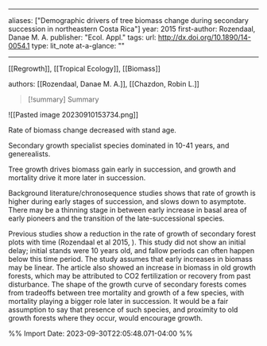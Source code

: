   
---
aliases: ["Demographic drivers of tree biomass change during secondary succession in northeastern Costa Rica"] 
year: 2015 
first-author: Rozendaal, Danae M. A.
publisher: "Ecol. Appl." 
tags: 
url: http://dx.doi.org/10.1890/14-0054.1 
type: lit_note
at-a-glance: ""

--- 
[[Regrowth]], [[Tropical Ecology]], [[Biomass]]

authors: [[Rozendaal, Danae M. A.]], [[Chazdon, Robin L.]]

>[!summary] Summary
> 


![[Pasted image 20230910153734.png]]

Rate of biomass change decreased with stand age. 

Secondary growth specialist species dominated in 10-41 years, and generealists. 

Tree growth drives biomass gain early in succession, and growth and mortality drive it more later in succession. 

Background literature/chronosequence studies shows that rate of growth is higher during early stages of succession, and slows down to asymptote. There may be a thinning stage in between early increase in basal area of early pioneers and the transition of the late-successional species. 

Previous studies show a reduction in the rate of growth of secondary forest plots with time (Rozendaal et al 2015, ). This study did not show an initial delay; initial stands were 10 years old, and fallow periods can often happen below this time period. The study assumes that early increases in biomass may be linear. The article also showed an increase in biomass in old growth forests, which may be attributed to CO2 fertilization or recovery from past disturbance. The shape of the growth curve of secondary forests comes from tradeoffs between tree mortality and growth of a few species, with mortality playing a bigger role later in succession. It would be a fair assumption to say that presence of such species, and proximity to old growth forests where they occur, would encourage growth.


%% Import Date: 2023-09-30T22:05:48.071-04:00 %%
